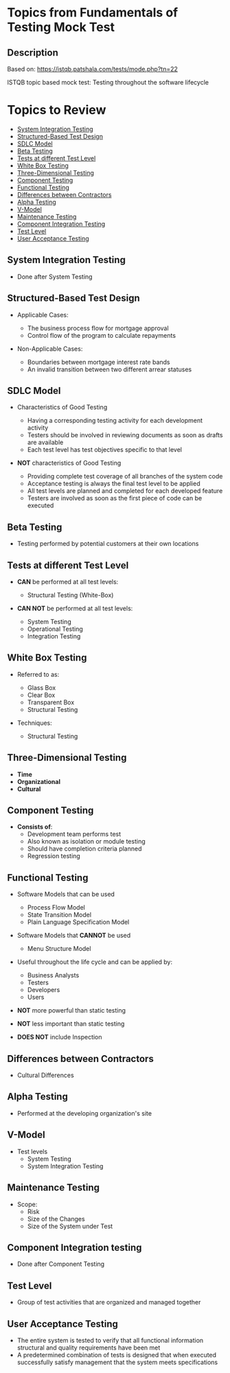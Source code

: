 # Topics from Fundamentals of Testing Mock Test

## Description
Based on: https://istqb.patshala.com/tests/mode.php?tn=22 <br />
 
ISTQB topic based mock test: Testing throughout the software lifecycle

# Topics to Review
- [System Integration Testing](#1)
- [Structured-Based Test Design](#2)
- [SDLC Model](#3)
- [Beta Testing](#4)
- [Tests at different Test Level](#5)
- [White Box Testing](#6)
- [Three-Dimensional Testing](#7)
- [Component Testing](#8)
- [Functional Testing](#9)
- [Differences between Contractors](#10)
- [Alpha Testing](#11)
- [V-Model](#12)
- [Maintenance Testing](#13)
- [Component Integration Testing](#14)
- [Test Level](#15)
- [User Acceptance Testing](#16)

<a id=1></a>

## System Integration Testing
- Done after System Testing

<a id=2> </a>

## Structured-Based Test Design
- Applicable Cases:
    - The business process flow for mortgage approval
    - Control flow of the program to calculate repayments

- Non-Applicable Cases:
    - Boundaries between mortgage interest rate bands
    - An invalid transition between two different arrear statuses

<a id=3></a>

## SDLC Model
- Characteristics of Good Testing
    - Having a corresponding testing activity for each development activity
    - Testers should be involved in reviewing documents as soon as drafts are available
    - Each test level has test objectives specific to that level

- **NOT** characteristics of Good Testing
    - Providing complete test coverage of all branches of the system code
    - Acceptance testing is always the final test level to be applied
    - All test levels are planned and completed for each developed feature
    - Testers are involved as soon as the first piece of code can be executed

<a id=4></a>

## Beta Testing
- Testing performed by potential customers at their own locations

<a id=5></a>

## Tests at different Test Level
- **CAN** be performed at all test levels:
    - Structural Testing (White-Box)

- **CAN NOT** be performed at all test levels:
    - System Testing
    - Operational Testing
    - Integration Testing

<a id=6></a>

## White Box Testing
- Referred to as:
    - Glass Box
    - Clear Box
    - Transparent Box
    - Structural Testing

- Techniques:
    - Structural Testing

<a id=7></a>

## Three-Dimensional Testing
- **Time**
- **Organizational**
- **Cultural**

<a id=8></a>

## Component Testing
- **Consists of**:
    - Development team performs test
    - Also known as isolation or module testing
    - Should have completion criteria planned
    - Regression testing

<a id=9></a>

## Functional Testing
- Software Models that can be used
    - Process Flow Model
    - State Transition Model
    - Plain Language Specification Model

- Software Models that **CANNOT** be used
    - Menu Structure Model

- Useful throughout the life cycle and can be applied by:
    - Business Analysts
    - Testers
    - Developers
    - Users

- **NOT** more powerful than static testing
- **NOT** less important than static testing
- **DOES NOT** include Inspection 

<a id=10></a>

## Differences between Contractors
- Cultural Differences

<a id=11></a>

## Alpha Testing
- Performed at the developing organization's site

<a id=12></a>

## V-Model
- Test levels
    - System Testing
    - System Integration Testing

<a id=13></a>

## Maintenance Testing
- Scope:
    - Risk
    - Size of the Changes
    - Size of the System under Test

<a id=14></a>

## Component Integration testing
- Done after Component Testing

<a id=15></a>

## Test Level
- Group of test activities that are organized and managed together

<a id=16></a>

## User Acceptance Testing
- The entire system is tested to verify that all functional information structural and quality requirements have been met
- A predetermined combination of tests is designed that when executed successfully satisfy management that the system meets specifications